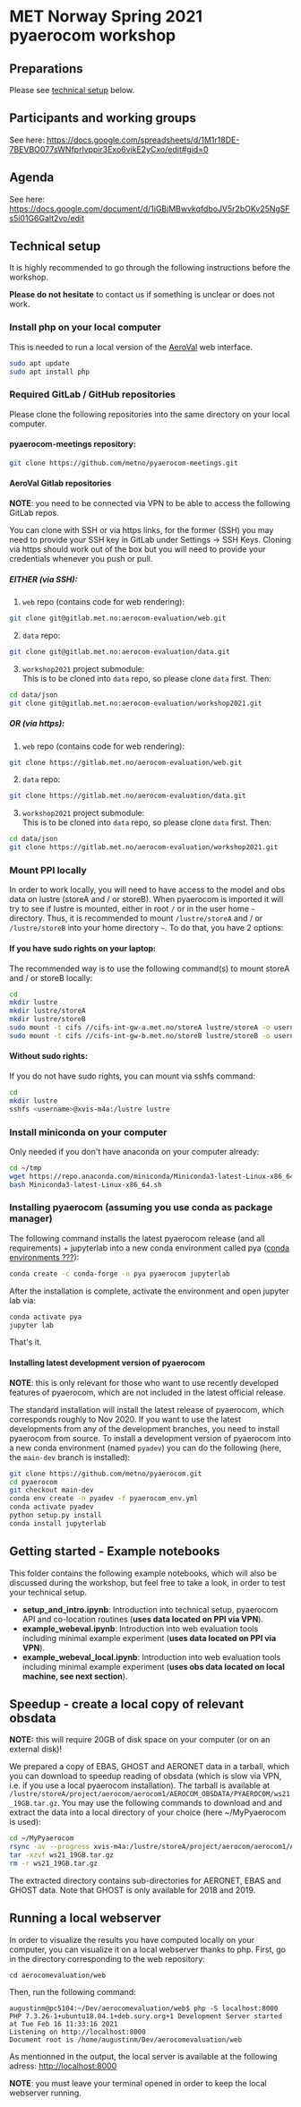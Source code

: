 # MET Norway Spring 2021 pyaerocom workshop

## Preparations

Please see [technical setup](https://github.com/metno/pyaerocom-meetings/tree/master/Feb2021_Workshop#technical-setup) below.


## Participants and working groups

See here: https://docs.google.com/spreadsheets/d/1M1r18DE-7BEVBO077sWNfprlvppir3Exo6vikE2yCxo/edit#gid=0

## Agenda

See here: https://docs.google.com/document/d/1iGBjMBwvkqfdboJV5r2bOKv25NgSFs5i01G6Galt2vo/edit

## Technical setup

It is highly recommended to go through the following instructions before the workshop.

**Please do not hesitate** to contact us if something is unclear or does not work.

### Install php on your local computer

This is needed to run a local version of the [AeroVal](https://aerocom-evaluation.met.no/) web interface.

```bash
sudo apt update
sudo apt install php
```

### Required GitLab / GitHub repositories

Please clone the following repositories into the same directory on your local computer.

#### pyaerocom-meetings repository:

```bash
git clone https://github.com/metno/pyaerocom-meetings.git
```

#### AeroVal Gitlab repositories

**NOTE**: you need to be connected via VPN to be able to access the following GitLab repos.

You can clone with SSH or via https links, for the former (SSH) you may need to provide your SSH key in GitLab under Settings -> SSH Keys. Cloning via https should work out of the box but you will need to provide your credentials whenever you push or pull.

##### EITHER (via SSH):

1. `web` repo (contains code for web rendering):  
  ```bash
  git clone git@gitlab.met.no:aerocom-evaluation/web.git
  ```

2. `data` repo:  
  ```bash
  git clone git@gitlab.met.no:aerocom-evaluation/data.git
  ```

3. `workshop2021` project submodule:  
  This is to be cloned into `data` repo, so please clone `data` first. Then:  
  ```bash
  cd data/json
  git clone git@gitlab.met.no:aerocom-evaluation/workshop2021.git
  ```

##### OR (via https):

1. `web` repo (contains code for web rendering):  
  ```bash
  git clone https://gitlab.met.no/aerocom-evaluation/web.git
  ```

2. `data` repo:  
  ```bash
  git clone https://gitlab.met.no/aerocom-evaluation/data.git
  ```

3. `workshop2021` project submodule:  
  This is to be cloned into `data` repo, so please clone `data` first. Then:  
  ```bash
  cd data/json
  git clone https://gitlab.met.no/aerocom-evaluation/workshop2021.git
  ```
  
### Mount PPI locally

In order to work locally, you will need to have access to the model and obs data on lustre (storeA and / or storeB). When pyaerocom is imported it will try to see if lustre is mounted, either in root `/` or in the user home `~` directory. Thus, it is recommended to mount `/lustre/storeA` and / or `/lustre/storeB` into your home directory `~`. To do that, you have 2 options:

#### If you have sudo rights on your laptop:

The recommended way is to use the following command(s) to mount storeA and / or storeB locally:

```bash
cd 
mkdir lustre
mkdir lustre/storeA
mkdir lustre/storeB
sudo mount -t cifs //cifs-int-gw-a.met.no/storeA lustre/storeA -o username=<username>
sudo mount -t cifs //cifs-int-gw-b.met.no/storeB lustre/storeB -o username=<username>
```

#### Without sudo rights:

If you do not have sudo rights, you can mount via sshfs command: 

```bash
cd 
mkdir lustre
sshfs <username>@xvis-m4a:/lustre lustre
```

### Install miniconda on your computer

Only needed if you don't have anaconda on your computer already: 

```bash
cd ~/tmp
wget https://repo.anaconda.com/miniconda/Miniconda3-latest-Linux-x86_64.sh
bash Miniconda3-latest-Linux-x86_64.sh
```

### Installing pyaerocom (assuming you use conda as package manager)


The following command installs the latest pyaerocom release (and all requirements) + jupyterlab into a new conda
environment called pya ([conda environments ???](https://docs.conda.io/projects/conda/en/latest/user-guide/tasks/manage-environments.html)):


```bash
conda create -c conda-forge -n pya pyaerocom jupyterlab
```

After the installation is complete, activate the environment and open jupyter lab via:

```bash
conda activate pya
jupyter lab
```

That's it.

#### Installing latest development version of pyaerocom

**NOTE**: this is only relevant for those who want to use recently developed features of pyaerocom, which are not included in the latest official release.

The standard installation will install the latest release of pyaerocom, which corresponds roughly to Nov 2020. If you want to use the latest developments from any of the development branches, you need to install pyaerocom from source. To install a development version of pyaerocom into a new conda environment (named `pyadev`) you can do the following (here, the `main-dev` branch is installed):

```bash
git clone https://github.com/metno/pyaerocom.git
cd pyaerocom
git checkout main-dev
conda env create -n pyadev -f pyaerocom_env.yml
conda activate pyadev
python setup.py install
conda install jupyterlab
```

## Getting started - Example notebooks

This folder contains the following example notebooks, which will also be discussed during the workshop, but feel free to take a look, in order to test your technical setup.

- **setup_and_intro.ipynb**: Introduction into technical setup, pyaerocom API and co-location routines (**uses data located on PPI via VPN**).
- **example_webeval.ipynb**: Introduction into web evaluation tools including minimal example experiment (**uses data located on PPI via VPN**).
- **example_webeval_local.ipynb**: Introduction into web evaluation tools including minimal example experiment (**uses obs data located on local machine, see next section**).

## Speedup - create a local copy of relevant obsdata 

**NOTE:** this will require 20GB of disk space on your computer (or on an external disk)!

We prepared a copy of EBAS, GHOST and AERONET data in a tarball, which you can download to speedup reading of obsdata (which is slow via VPN, i.e. if you use a local pyaerocom installation). The tarball is available at `/lustre/storeA/project/aerocom/aerocom1/AEROCOM_OBSDATA/PYAEROCOM/ws21_19GB.tar.gz`. You may use the following commands to download and and extract the data into a local directory of your choice (here ~/MyPyaerocom is used):

```bash
cd ~/MyPyaerocom
rsync -av --progress xvis-m4a:/lustre/storeA/project/aerocom/aerocom1/AEROCOM_OBSDATA/PYAEROCOM/ws21_19GB.tar.gz .
tar -xzvf ws21_19GB.tar.gz
rm -r ws21_19GB.tar.gz
```
The extracted directory contains sub-directories for AERONET, EBAS and GHOST data. Note that GHOST is only available for 2018 and 2019.

## Running a local webserver

In order to visualize the results you have computed locally on your computer, you can visualize it on a local webserver thanks to php.
First, go in the directory corresponding to the web repository:
```
cd aerocomevaluation/web
```
Then, run the following command:
```
augustinm@pc5104:~/Dev/aerocomevaluation/web$ php -S localhost:8000
PHP 7.3.26-1+ubuntu18.04.1+deb.sury.org+1 Development Server started at Tue Feb 16 11:33:16 2021
Listening on http://localhost:8000
Document root is /home/augustinm/Dev/aerocomevaluation/web
```
As mentionned in the output, the local server is available at the following adress: [http://localhost:8000](http://localhost:8000)

**NOTE**: you must leave your terminal opened in order to keep the local webserver running. 
